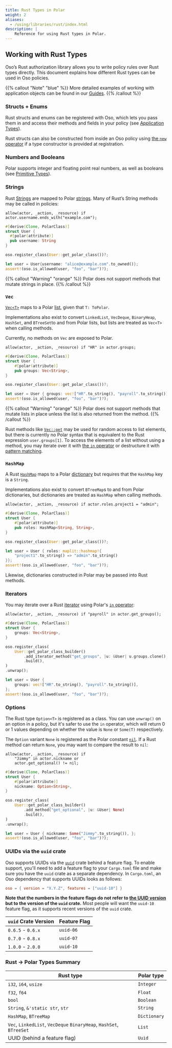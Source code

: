 ```yaml
---
title: Rust Types in Polar
weight: 2
aliases:
  - /using/libraries/rust/index.html
description: |
    Reference for using Rust types in Polar.
---
```


[rust-string]: https://doc.rust-lang.org/std/string/struct.String.html
[rust-vec]: https://doc.rust-lang.org/std/vec/struct.Vec.html
[rust-vec-get]: https://doc.rust-lang.org/std/vec/struct.Vec.html#method.get
[rust-hashmap]: https://doc.rust-lang.org/std/collections/struct.HashMap.html

## Working with Rust Types

Oso’s Rust authorization library allows you to write policy rules over Rust
types directly. This document explains how different Rust types can be used in
Oso policies.

{{% callout "Note" "blue" %}}
More detailed examples of working with application objects can be found in our
[Guides](guides).
{{% /callout %}}

### Structs + Enums

Rust structs and enums can be registered with Oso, which lets you pass them in
and access their methods and fields in your policy (see [Application
Types](guides/policies#instances-and-fields)).

Rust structs can also be constructed from inside an Oso policy using [the `new`
operator](polar-syntax#new) if a type constructor is provided at registration.

### Numbers and Booleans

Polar supports integer and floating point real numbers, as well as booleans
(see [Primitive Types](polar-syntax#primitive-types)).

### Strings

Rust [Strings][rust-string] are mapped to Polar
[strings](polar-syntax#strings). Many of Rust’s String methods may be called in
policies:

```polar
allow(actor, _action, _resource) if actor.username.ends_with("example.com");
```

```rust
#[derive(Clone, PolarClass)]
struct User {
  #[polar(attribute)]
  pub username: String
}

oso.register_class(User::get_polar_class())?;

let user = User{username: "alice@example.com".to_owned()};
assert!(oso.is_allowed(user, "foo", "bar")?);
```

{{% callout "Warning" "orange" %}}
Polar does not support methods that mutate strings in place.
{{% /callout %}}

### `Vec`

[`Vec<T>`][rust-vec] maps to a Polar [list](polar-syntax#lists), given that `T: ToPolar`.

Implementations also exist to convert `LinkedList`, `VecDeque`,
`BinaryHeap`, `HashSet`, and `BTreeSet`to and from Polar lists,
but lists are treated as `Vec<T>` when calling methods.

Currently, no methods on `Vec` are exposed to Polar.

```polar
allow(actor, _action, _resource) if "HR" in actor.groups;
```

```rust
#[derive(Clone, PolarClass)]
struct User {
    #[polar(attribute)]
    pub groups: Vec<String>,
}

oso.register_class(User::get_polar_class())?;

let user = User { groups: vec!["HR".to_string(), "payroll".to_string()] };
assert!(oso.is_allowed(user, "foo", "bar")?);
```

{{% callout "Warning" "orange" %}}
Polar does not support methods that mutate lists in place unless the list is
also returned from the method.
{{% /callout %}}

Rust methods like [`Vec::get`][rust-vec-get] may be used for random access to
list elements, but there is currently no Polar syntax that is equivalent to the
Rust expression `user.groups[1]`. To access the elements of a list without
using a method, you may iterate over it with [the `in`
operator](polar-syntax#in-list-membership) or destructure it with [pattern
matching](polar-syntax#patterns-and-matching).

### `HashMap`

A Rust [`HashMap`][rust-hashmap] maps to a Polar
[dictionary](polar-syntax#dictionaries) but requires that the `HashMap` key is
a `String`.

Implementations also exist to convert `BTreeMap`s to and
from Polar dictionaries, but dictionaries are treated as `HashMap` when calling methods.


```polar
allow(actor, _action, _resource) if actor.roles.project1 = "admin";
```

```rust
#[derive(Clone, PolarClass)]
struct User {
    #[polar(attribute)]
    pub roles: HashMap<String, String>,
}

oso.register_class(User::get_polar_class())?;

let user = User { roles: maplit::hashmap!{
    "project1".to_string() => "admin".to_string()
}};
assert!(oso.is_allowed(user, "foo", "bar")?);
```

Likewise, dictionaries constructed in Polar may be passed into Rust methods.

### Iterators

You may iterate over a Rust
[iterator](https://doc.rust-lang.org/std/iter/index.html) using Polar's [`in`
operator](polar-syntax#in-list-membership):

```polar
allow(actor, _action, _resource) if "payroll" in actor.get_groups();
```

```rust
#[derive(Clone, PolarClass)]
struct User {
    groups: Vec<String>,
}

oso.register_class(
    User::get_polar_class_builder()
        .add_iterator_method("get_groups", |u: &User| u.groups.clone().into_iter())
        .build(),
)
.unwrap();

let user = User {
    groups: vec!["HR".to_string(), "payroll".to_string()],
};
assert!(oso.is_allowed(user, "foo", "bar")?);
```

### Options

The Rust type `Option<T>` is registered as a class. You can use `unwrap()` on
an option in a policy, but it's safer to use the `in` operator, which will
return 0 or 1 values depending on whether the value is `None` or `Some(T)`
respectively.

The `Option` variant `None` is registered as the Polar constant
[`nil`](reference/polar/polar-syntax#nil). If a Rust method can return
`None`, you may want to compare the result to `nil`:

```polar
allow(actor, _action, _resource) if
    "Jimmy" in actor.nickname or
    actor.get_optional() != nil;
```

```rust
#[derive(Clone, PolarClass)]
struct User {
    #[polar(attribute)]
    nickname: Option<String>,
}

oso.register_class(
    User::get_polar_class_builder()
        .add_method("get_optional", |u: &User| None)
        .build(),
)
.unwrap();

let user = User { nickname: Some("Jimmy".to_string()), };
assert!(oso.is_allowed(user, "foo", "bar")?);
```

### UUIDs via the `uuid` crate

Oso supports UUIDs via the [`uuid`](https://crates.io/crates/uuid) crate behind
a feature flag. To enable support, you'll need to add a feature flag to your
`Cargo.toml` file and make sure you have the `uuid` crate as a separate
dependency. In `Cargo.toml`, an Oso dependency that supports UUIDs looks as
follows:

```toml
oso = { version = "X.Y.Z", features = ["uuid-10"] }
```

**Note that the numbers in the feature flags do not refer to [the UUID
version][wiki] but to the version of the `uuid` crate.** Most people will want
the `uuid-10` feature flag, as it supports recent versions of the `uuid` crate.

[wiki]: https://en.wikipedia.org/wiki/Universally_unique_identifier#Versions

| `uuid` Crate Version | Feature Flag |
|----------------------|--------------|
| `0.6.5` - `0.6.x`    | `uuid-06`    |
| `0.7.0` - `0.8.x`    | `uuid-07`    |
| `1.0.0` - `2.0.0`    | `uuid-10`    |

### Rust → Polar Types Summary

| Rust type                                                             | Polar type   |
| --------------------------------------------------------------------- | ------------ |
| `i32`, `i64`, `usize`                                                 | `Integer`    |
| `f32`, `f64`                                                          | `Float`      |
| `bool`                                                                | `Boolean`    |
| `String`, `&'static str`, `str`                                       | `String`     |
| `HashMap`, `BTreeMap`                                                 | `Dictionary` |
| `Vec`, `LinkedList`, `VecDeque` `BinaryHeap`, `HashSet`, `BTreeSet`   | `List`       |
| UUID (behind a feature flag)                                          | `Uuid`       |
